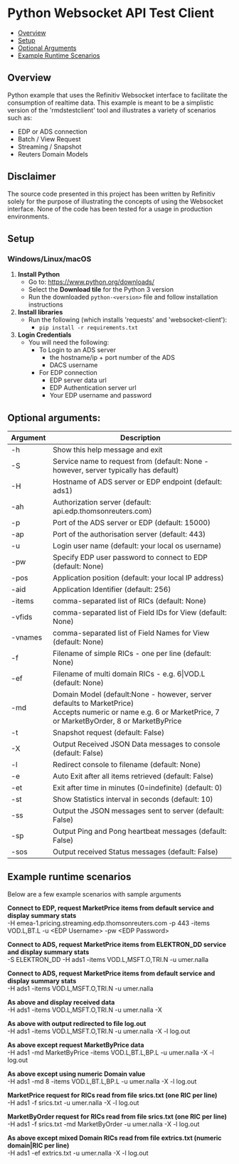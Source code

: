 # Python Websocket API Test Client  

* [Overview](#overview)
* [Setup](#setup)
* [Optional Arguments](#arguments)
* [Example Runtime Scenarios](#runtime)

## <a id="overview"></a>Overview 

Python example that uses the Refinitiv Websocket interface to facilitate the consumption of realtime data.
This example is meant to be a simplistic version of the 'rmdstestclient' tool and illustrates a variety of scenarios such as:  
* EDP or ADS connection
* Batch / View Request
* Streaming / Snapshot
* Reuters Domain Models

## Disclaimer  
The source code presented in this project has been written by Refinitiv solely for the purpose of illustrating the concepts of using the Websocket interface.  None of the code has been tested for a usage in production environments.

## <a id="setup"></a>Setup 
### Windows/Linux/macOS
1. __Install Python__
    - Go to: <https://www.python.org/downloads/>
    - Select the __Download tile__ for the Python 3 version
    - Run the downloaded `python-<version>` file and follow installation instructions
2. __Install libraries__
    - Run the following (which installs 'requests' and 'websocket-client'):
      - `pip install -r requirements.txt`
3. __Login Credentials__
    - You will need the following:
      - To Login to an ADS server 
        - the hostname/ip + port number of the ADS  
        - DACS username  
      - For EDP connection  
        - EDP server data url
        - EDP Authentication server url
        - Your EDP username and password
  

## <a id="arguments"></a>Optional arguments:  


| Argument | Description                              |
|-----------|------------------------------------------|
| -h        | Show this help message and exit          |
| -S        | Service name to request from (default: None - however, server typically has default) |
| -H        | Hostname of ADS server or EDP endpoint (default: ads1) |
| -ah       | Authorization server (default: api.edp.thomsonreuters.com) |
| -p        | Port of the ADS server or EDP (default: 15000) |
| -ap       | Port of the authorisation server (default: 443) |
| -u        | Login user name (default: your local os username) |
| -pw       | Specify EDP user password to connect to EDP (default: None) |
| -pos      | Application position (default: your local IP address) |
| -aid      | Application Identifier (default: 256)    |
| -items    | comma-separated list of RICs (default: None) |
| -vfids    | comma-separated list of Field IDs for View (default: None) |
| -vnames   | comma-separated list of Field Names for View (default: None) |
| -f        | Filename of simple RICs - one per line (default: None) |
| -ef       | Filename of multi domain RICs - e.g. 6\|VOD.L (default: None) |
| -md       | Domain Model (default:None - however, server defaults to MarketPrice)<br>Accepts numeric or name e.g. 6 or MarketPrice, 7 or MarketByOrder, 8 or MarketByPrice  |
| -t        | Snapshot request (default: False)        |
| -X        | Output Received JSON Data messages to console (default: False) |
| -l        | Redirect console to filename (default: None) |
| -e        | Auto Exit after all items retrieved (default: False) |
| -et       | Exit after time in minutes (0=indefinite) (default: 0) |
| -st       | Show Statistics interval in seconds (default: 10) |
| -ss       | Output the JSON messages sent to server (default: False) |
| -sp       | Output Ping and Pong heartbeat messages (default: False) |
| -sos      | Output received Status messages (default: False) |


 

    
  
## <a id="runtime"></a>Example runtime scenarios  
Below are a few example scenarios with sample arguments

**Connect to EDP, request MarketPrice items from default service and display summary stats**  
    -H emea-1.pricing.streaming.edp.thomsonreuters.com -p 443 -items VOD.L,BT.L -u \<EDP Username\> -pw \<EDP Password\>   
    
**Connect to ADS, request MarketPrice items from ELEKTRON_DD service and display summary stats**  
    -S ELEKTRON_DD -H ads1 -items VOD.L,MSFT.O,TRI.N -u umer.nalla
    
**Connect to ADS, request MarketPrice items from default service and display summary stats**  
    -H ads1 -items VOD.L,MSFT.O,TRI.N -u umer.nalla

**As above and display received data**  
    -H ads1 -items VOD.L,MSFT.O,TRI.N -u umer.nalla -X

**As above with output redirected to file log.out**  
    -H ads1 -items VOD.L,MSFT.O,TRI.N -u umer.nalla -X -l log.out

**As above except request MarketByPrice data**  
    -H ads1 -md MarketByPrice -items VOD.L,BT.L,BP.L -u umer.nalla -X -l log.out

**As above except using numeric Domain value**  
    -H ads1 -md 8 -items VOD.L,BT.L,BP.L -u umer.nalla -X -l log.out

**MarketPrice request for RICs read from file srics.txt (one RIC per line)**  
    -H ads1 -f srics.txt -u umer.nalla -X -l log.out

**MarketByOrder request for RICs read from file srics.txt (one RIC per line)**  
    -H ads1 -f srics.txt -md MarketByOrder -u umer.nalla -X -l log.out

**As above except mixed Domain RICs read from file extrics.txt (numeric domain|RIC per line)**  
    -H ads1 -ef extrics.txt -u umer.nalla -X -l log.out


    